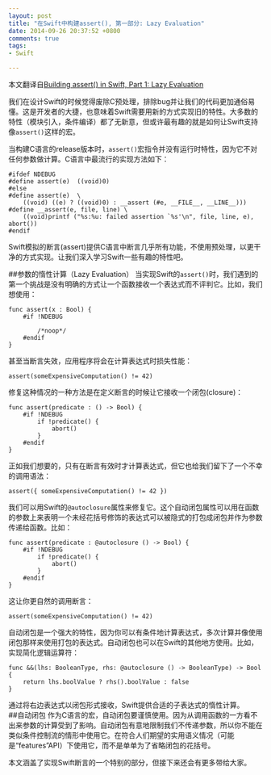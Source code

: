 ```yaml
---
layout: post
title: "在Swift中构建assert(), 第一部分: Lazy Evaluation"
date: 2014-09-26 20:37:52 +0800
comments: true
tags: 
- Swift

---
```

本文翻译自[Building assert() in Swift, Part 1: Lazy Evaluation](https://developer.apple.com/swift/blog/?id=4)  
<!--more-->
我们在设计Swift的时候觉得废除C预处理，排除bug并让我们的代码更加通俗易懂。这是开发者的大捷，也意味着Swift需要用新的方式实现旧的特性。大多数的特性（模块引入，条件编译）都了无新意，但或许最有趣的就是如何让Swift支持像`assert()`这样的宏。  

当构建C语言的release版本时，`assert()`宏指令并没有运行时特性，因为它不对任何参数做计算。C语言中最流行的实现方法如下：  

``` objc
#ifdef NDEBUG
#define assert(e)  ((void)0)
#else
#define assert(e)  \
	((void) ((e) ? ((void)0) : __assert (#e, __FILE__, __LINE__)))
#define __assert(e, file, line) \
	((void)printf ("%s:%u: failed assertion `%s'\n", file, line, e), abort())
#endif
``` 
Swift模拟的断言(assert)提供C语言中断言几乎所有功能，不使用预处理，以更干净的方式实现。让我们深入学习Swift一些有趣的特性吧。  

##参数的惰性计算（Lazy Evaluation）
当实现Swift的`assert()`时，我们遇到的第一个挑战是没有明确的方式让一个函数接收一个表达式而不评判它。比如，我们想使用：  

``` 
func assert(x : Bool) {
	#if !NDEBUG

		/*noop*/
	#endif
}
``` 
甚至当断言失效，应用程序将会在计算表达式时损失性能：  
``` 
assert(someExpensiveComputation() != 42)
``` 
修复这种情况的一种方法是在定义断言的时候让它接收一个闭包(closure)：  
``` 
func assert(predicate : () -> Bool) {
	#if !NDEBUG
		if !predicate() {
			abort()
		}
	#endif
}
``` 
正如我们想要的，只有在断言有效时才计算表达式，但它也给我们留下了一个不幸的调用语法：  
``` 
assert({ someExpensiveComputation() != 42 })
``` 
我们可以用Swift的`@autoclosure`属性来修复它。这个自动闭包属性可以用在函数的参数上来表明一个未经花括号修饰的表达式可以被隐式的打包成闭包并作为参数传递给函数。比如：  
``` 
func assert(predicate : @autoclosure () -> Bool) {
	#if !NDEBUG
		if !predicate() {
			abort()
		}
	#endif
}
``` 
这让你更自然的调用断言：  
``` 
assert(someExpensiveComputation() != 42)
``` 
自动闭包是一个强大的特性，因为你可以有条件地计算表达式，多次计算并像使用闭包那样来使用打包的表达式。自动闭包也可以在Swift的其他地方使用。比如，实现简化逻辑运算符：  
``` 
func &&(lhs: BooleanType, rhs: @autoclosure () -> BooleanType) -> Bool {
	return lhs.boolValue ? rhs().boolValue : false
}
``` 
通过将右边表达式以闭包形式接收，Swift提供合适的子表达式的惰性计算。  
##自动闭包
作为C语言的宏，自动闭包要谨慎使用。因为从调用函数的一方看不出来参数的计算受到了影响。自动闭包有意地限制我们不传递参数，所以你不能在类似条件控制流的情形中使用它。在符合人们期望的实用语义情况（可能是“features”API）下使用它，而不是单单为了省略闭包的花括号。  

本文涵盖了实现Swift断言的一个特别的部分，但接下来还会有更多带给大家。